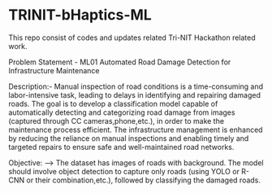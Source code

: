 # TRINIT-bHaptics-ML
This repo consist of codes and updates related Tri-NIT Hackathon related work.


Problem Statement - ML01 
Automated Road Damage Detection for Infrastructure Maintenance

Description:-
Manual inspection of road conditions is a time-consuming and labor-intensive task, leading to delays in identifying and repairing damaged roads. The goal is to develop a classification model capable of automatically detecting and categorizing road damage from images (captured through CC cameras,phone,etc.), in order to make the maintenance process efficient. The infrastructure management is enhanced by reducing the reliance on manual inspections and enabling timely and targeted repairs to ensure safe and well-maintained road networks.

Objective:
--> The dataset has images of roads with background. The model should
involve object detection to capture only roads (using YOLO or R-CNN or their combination,etc.), followed by classifying the damaged roads.
